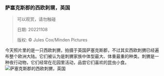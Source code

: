 ### 萨塞克斯郡的西欧刺猬，英国
> 可以观赏，请勿触碰> > 日期: 20221108> > 版权: © Jules Cox/Minden Pictures
   
 今天照片里的是一只西欧刺猬，拍摄于英国萨塞克斯郡，不过其实西欧刺猬已经遍布整个欧洲大陆。它们被认为是刺猬家族中体型最大、体重最重的种类。刺猬是一种夜行动物，它们经常在花园里活动，品尝它们喜欢的昆虫小食。
![萨塞克斯郡的西欧刺猬，英国](https://s.cn.bing.net/th?id=OHR.HedgehogNest_ZH-CN0781850458_1920x1080.jpg&rf=LaDigue_1920x1080.jpg)